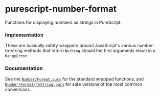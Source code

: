 # purescript-number-format

Functions for displaying numbers as strings in PureScript.

### Implementation

These are basically safety wrappers around JavaScript's various
number-to-string methods that return `Nothing` should the first arguments
result in a `RangeError`.

### Documentation

See the [`Number/Format.purs`][1] for the standard wrapped functions, and
[`Number/Format/ToString.purs`][2] for safe versions of the most common
conversions.

  [1]: /docs/Number/Format.md
  [2]: /docs/Number/Format/ToString.md

